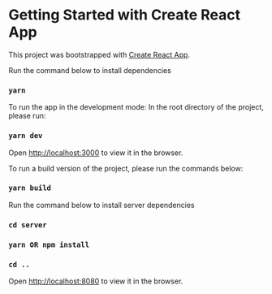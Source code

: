 # Getting Started with Create React App

This project was bootstrapped with [Create React App](https://github.com/facebook/create-react-app).

Run the command below to install dependencies
### `yarn`

To run the app in the development mode:
In the root directory of the project, please run:
### `yarn dev`

Open [http://localhost:3000](http://localhost:3000) to view it in the browser.

To run a build version of the project, please run the commands below:
### `yarn build`

Run the command below to install server dependencies
### `cd server `
### `yarn OR npm install`
### `cd ..`

Open [http://localhost:8080](http://localhost:8080) to view it in the browser.
